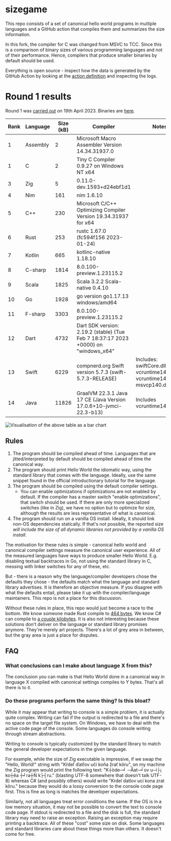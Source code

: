 # sizegame

This repo consists of a set of canonical hello world programs in multiple languages and a GitHub action that compiles them and summarizes the size information.

In this fork, the compiler for C was changed from MSVC to TCC. Since this is a comparison of binary sizes of various programming languages and not of their performance. Hence, compilers that produce smaller binaries by default should be used.

Everything is open source - inspect how the data is generated by the GitHub Action by looking at the [action definition](.github/workflows/ci.yml) and inspecting the logs.

# Round 1 results

Round 1 was [carried out](https://github.com/deltabeard/sizegame/actions/runs/4741899129) on 19th April 2023. Binaries are [here](https://github.com/deltabeard/sizegame/releases/tag/r1).

| Rank | Language | Size   (kB) | Compiler                                                                             | Notes                                                                         |
|------|----------|-------------|--------------------------------------------------------------------------------------|-------------------------------------------------------------------------------|
| 1    | Assembly | 2           | Microsoft Macro Assembler Version   14.34.31937.0                                    |                                                                               |
| 1    | C        | 2           | Tiny C Compiler 0.9.27 on Windows   NT x64                                           |                                                                               |
| 3    | Zig      | 5           | 0.11.0-dev.1593+d24ebf1d1                                                            |                                                                               |
| 4    | Nim      | 161         | nim 1.6.10                                                                           |                                                                               |
| 5    | C++      | 230         | Microsoft C/C++ Optimizing Compiler   Version 19.34.31937 for x64                    |                                                                               |
| 6    | Rust     | 253         | rustc 1.67.0 (fc594f156 2023-01-24)                                                  |                                                                               |
| 7    | Kotlin   | 665         | kotlinc-native 1.18.10                                                               |                                                                               |
| 8    | C-sharp  | 1814        | 8.0.100-preview.1.23115.2                                                            |                                                                               |
| 9    | Scala    | 1825        | Scala 3.2.2 Scala-native 0.4.10                                                      |                                                                               |
| 10   | Go       | 1928        | go version go1.17.13 windows/amd64                                                   |                                                                               |
| 11   | F-sharp  | 3303        | 8.0.100-preview.1.23115.2                                                            |                                                                               |
| 12   | Dart     | 4732        | Dart SDK version: 2.19.2 (stable)   (Tue Feb 7 18:37:17 2023 +0000) on "windows_x64" |                                                                               |
| 13   | Swift    | 6229        | compnerd.org Swift version 5.7.3   (swift-5.7.3-RELEASE)                             | Includes:   swiftCore.dll, vcruntime140.dll, vcruntime140_1.dll, msvcp140.dll |
| 14   | Java     | 11826       | GraalVM 22.3.1 Java 17   CE (Java Version 17.0.6+10-jvmci-22.3-b13)                  | Includes   vcruntime140.dll                                                   |

![Visualisation of the above table as a bar chart](https://user-images.githubusercontent.com/3747104/233043670-5c8aa5c7-f89f-4271-9a1e-14030ee36fcd.png)

## Rules

1. The program should be compiled ahead of time. Languages that are jitted/interpreted by default should be compiled ahead of time the canonical way.
2. The program should print Hello World the idiomatic way, using the standard library that comes with the language. Ideally, use the same snippet found in the official introductionary tutorial for the language.
3. The program should be compiled using the default compiler settings.
   * You can enable optimizations if optimizations are not enabled by default. If the compiler has a master switch "enable optimizations", that switch should be used. If there are only more specialized switches (like in Zig), we have no option but to optimize for size, although the results are less representative of what is canonical.
4. The program should run on a vanilla OS install. Ideally, it should link non-OS dependencies statically. If that's not possible, the reported size _will include the size of all dynamic libraries not provided by a vanilla OS install_.

The motivation for these rules is simple - canonical hello world and canonical compiler settings measure the canonical user experience. All of the measured languages have ways to produce smaller Hello World. E.g. disabling textual backtraces in Go, not using the standard library in C, messing with linker switches for any of these, etc.

But - there is a reason why the language/compiler developers chose the defaults they chose - the defaults match what the language and standard library advertises. It is therefore an objective measure. If you disagree with what the defaults entail, please take it up with the compiler/language maintainers. This repo is not a place for this discussion.

Without these rules in place, this repo would just become a race to the bottom. We know someone made Rust compile to [464 bytes](https://github.com/mcountryman/min-sized-rust-windows). We know C# can compile to [a couple kilobytes](https://github.com/MichalStrehovsky/zerosharp). It is also not interesting because these solutions don't deliver on the language or standard library promises anymore. They're merely art projects. There's a lot of grey area in between, but the gray area is just a place for disputes.

## FAQ

### What conclusions can I make about language X from this?

The conclusion you can make is that Hello World done in a canonical way in language X compiled with canonical settings compiles to Y bytes. That's all there is to it.

### Do these programs perform the same thing? Is this bloat?

While it may appear that writing to console is a simple problem, it is actually quite complex. Writing can fail if the output is redirected to a file and there's no space on the target file system. On Windows, we have to deal with the active code page of the console. Some languages do console writing through stream abstractions. 

Writing to console is typically customized by the standard library to match the general developer expectations in the given language.

For example, while the size of Zig executable is impressive, if we swap the "Hello, World!" string with "Kŕdeľ ďatľov učí koňa žrať kôru", on my machine the Zig program would print the following text: "K┼òde─╛ ─Åat─╛ov u─ì├¡ ko┼êa ┼╛ra┼Ñ k├┤ru." (blasting UTF-8 somewhere that doesn't talk UTF-8) whereas C# (and possibly others) would write "Krdel datlov ucí kona zrat kôru." because they would do a lossy conversion to the console code page first. This is fine as long is matches the developer expectations.

Similarly, not all languages treat error conditions the same. If the OS is in a low memory situation, it may not be possible to convert the text to console code page. If stdout is redirected to a file and the disk is full, the standard library may need to raise an exception. Raising an exception may require printing a backtrace. All of these "cost" some size on disk. Some languages and standard libraries care about these things more than others. It doesn't come for free.
